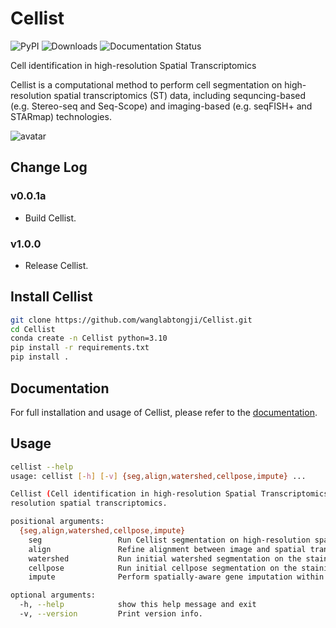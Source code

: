 # Cellist

![PyPI](https://img.shields.io/pypi/v/cellist)
![Downloads](https://pepy.tech/badge/cellist)
![Documentation Status](https://readthedocs.org/projects/cellist/badge/?version=latest)

Cell identification in high-resolution Spatial Transcriptomics

Cellist is a computational method to perform cell segmentation on high-resolution spatial transcriptomics (ST) data, including sequncing-based (e.g. Stereo-seq and Seq-Scope) and imaging-based (e.g. seqFISH+ and STARmap) technologies.

![avatar](docs/_static/img/Cellist_workflow.png)

## Change Log
### v0.0.1a
* Build Cellist.
### v1.0.0
* Release Cellist.


## Install Cellist
```bash
git clone https://github.com/wanglabtongji/Cellist.git
cd Cellist
conda create -n Cellist python=3.10
pip install -r requirements.txt
pip install .
```

## Documentation
For full installation and usage of Cellist, please refer to the [documentation](https://cellist.readthedocs.io/en/latest/).

## Usage
```bash
cellist --help
usage: cellist [-h] [-v] {seg,align,watershed,cellpose,impute} ...

Cellist (Cell identification in high-resolution Spatial Transcriptomics) is a cell segmentation tool for high-
resolution spatial transcriptomics.

positional arguments:
  {seg,align,watershed,cellpose,impute}
    seg                 Run Cellist segmentation on high-resolution spatial transcriptomics.
    align               Refine alignment between image and spatial transcriptomics.
    watershed           Run initial watershed segmentation on the staining image.
    cellpose            Run initial cellpose segmentation on the staining image.
    impute              Perform spatially-aware gene imputation within each cluster.

optional arguments:
  -h, --help            show this help message and exit
  -v, --version         Print version info.
```
